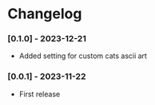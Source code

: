 # Changelog

### [0.1.0] - 2023-12-21
- Added setting for custom cats ascii art

### [0.0.1] - 2023-11-22
- First release